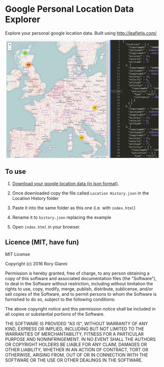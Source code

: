 # Google Personal Location Data Explorer

Explore your personal google location data. Built using http://leafletjs.com/ 

![Preview of location map](https://raw.githubusercontent.com/digitalWestie/googdata-explorer/master/preview.png)

## To use

1. [Download your google location data (in json format)](https://takeout.google.com/settings/takeout). 

2. Once downloaded copy the file called `Location History.json` in the Location History folder

3. Paste it into the same folder as this one (i.e. with `index.html`)

4. Rename it to `history.json` replacing the example

5. Open `index.html` in your browser.

## Licence (MIT, have fun)

MIT License

Copyright (c) 2016 Rory Gianni

Permission is hereby granted, free of charge, to any person obtaining a copy
of this software and associated documentation files (the "Software"), to deal
in the Software without restriction, including without limitation the rights
to use, copy, modify, merge, publish, distribute, sublicense, and/or sell
copies of the Software, and to permit persons to whom the Software is
furnished to do so, subject to the following conditions:

The above copyright notice and this permission notice shall be included in all
copies or substantial portions of the Software.

THE SOFTWARE IS PROVIDED "AS IS", WITHOUT WARRANTY OF ANY KIND, EXPRESS OR
IMPLIED, INCLUDING BUT NOT LIMITED TO THE WARRANTIES OF MERCHANTABILITY,
FITNESS FOR A PARTICULAR PURPOSE AND NONINFRINGEMENT. IN NO EVENT SHALL THE
AUTHORS OR COPYRIGHT HOLDERS BE LIABLE FOR ANY CLAIM, DAMAGES OR OTHER
LIABILITY, WHETHER IN AN ACTION OF CONTRACT, TORT OR OTHERWISE, ARISING FROM,
OUT OF OR IN CONNECTION WITH THE SOFTWARE OR THE USE OR OTHER DEALINGS IN THE
SOFTWARE.
